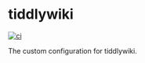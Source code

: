 # tiddlywiki

[![ci](https://github.com/tqfx/tiddlywiki/actions/workflows/ci.yml/badge.svg)](https://github.com/tqfx/tiddlywiki/actions/workflows/ci.yml)

The custom configuration for tiddlywiki.

